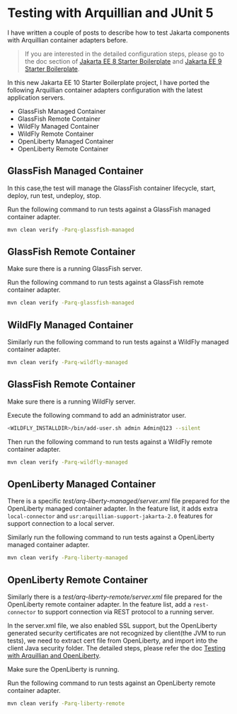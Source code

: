 # Testing with Arquillian and JUnit 5

I have written a couple of posts to describe how to test Jakarta components with Arquillian container adapters before. 

> If you are interested in the detailed configuration steps,  please go to the doc section of  [Jakarta EE 8 Starter Boilerplate](https://github.com/hantsy/jakartaee8-starter-boilerplate) and [Jakarta EE 9 Starter Boilerplate](https://github.com/hantsy/jakartaee9-starter-boilerplate). 

In this new Jakarta EE 10 Starter Boilerplate project, I have ported the following Arquillian container adapters configuration with the latest application servers.

* GlassFish Managed Container
* GlassFish Remote Container
* WildFly Managed Container
* WildFly Remote Container
* OpenLiberty Managed Container
* OpenLiberty Remote Container

## GlassFish Managed Container

In this case,the test will manage the GlassFish container lifecycle, start, deploy, run test, undeploy, stop.

Run the following command to run tests against a GlassFish managed container adapter.

```bash 
mvn clean verify -Parq-glassfish-managed
```

## GlassFish Remote Container

Make sure there is a running GlassFish server.

Run the following command to run tests against a GlassFish remote container adapter.

```bash 
mvn clean verify -Parq-glassfish-managed
```

## WildFly Managed Container

Similarly run the following command to run tests against a WildFly managed container adapter.

```bash 
mvn clean verify -Parq-wildfly-managed
```

## GlassFish Remote Container

Make sure there is a running WildFly server.

Execute the following command to add an administrator user.

```bash
<WILDFLY_INSTALLDIR>/bin/add-user.sh admin Admin@123 --silent
```

Then run the following command to run tests against a WildFly remote container adapter.

```bash 
mvn clean verify -Parq-wildfly-managed
```

## OpenLiberty Managed Container

There is a specific *test/arq-liberty-managed/server.xml* file prepared for the OpenLiberty managed container adapter. In the feature list, it adds extra `local-connector` and `usr:arquillian-support-jakarta-2.0` features for support connection to a local server.

Similarly run the following command to run tests against a OpenLiberty managed container adapter.

```bash 
mvn clean verify -Parq-liberty-managed
```

## OpenLiberty Remote Container

Similarly there is a *test/arq-liberty-remote/server.xml* file prepared for the OpenLiberty remote container adapter. In the feature list, add a `rest-connector` to support connection via REST protocol to a running server.

In the server.xml file, we also enabled SSL support, but the OpenLiberty generated security certificates are not recognized by client(the JVM to run tests), we need to extract cert file from OpenLiberty, and import into the client Java security folder. The detailed steps, please refer the doc [Testing with Arquillian and OpenLiberty](https://github.com/hantsy/jakartaee9-starter-boilerplate/blob/master/docs/arq-openliberty.md).

Make sure the OpenLiberty is running.

Run the following command to run tests against an OpenLiberty remote container adapter.

```bash
mvn clean verify -Parq-liberty-remote
```